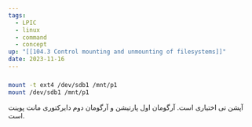```yaml
---
tags:
  - LPIC
  - linux
  - command
  - concept
up: "[[104.3 Control mounting and unmounting of filesystems]]"
date: 2023-11-16
---
```

###

```bash
mount -t ext4 /dev/sdb1 /mnt/p1
mount /dev/sdb1 /mnt/p1
```
آپشن تی اختیاری است.
آرگومان اول پارتیشن و آرگومان دوم دایرکتوری مانت پوینت است.